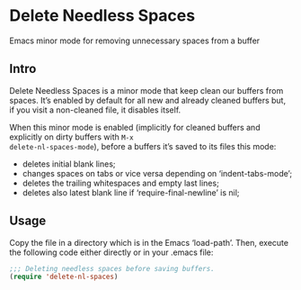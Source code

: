 Delete Needless Spaces
======================

Emacs minor mode for removing unnecessary spaces from a buffer

Intro
-----
Delete Needless Spaces is a minor mode that keep clean our buffers from spaces. It’s enabled by default for all new and already cleaned buffers but, if you visit a non-cleaned file, it disables itself.

When this minor mode is enabled (implicitly for cleaned buffers and explicitly on dirty buffers with <code>M-x delete-nl-spaces-mode</code>), before a buffers it’s saved to its files this mode:

* deletes initial blank lines;
* changes spaces on tabs or vice versa depending on ‘indent-tabs-mode’;
* deletes the trailing whitespaces and empty last lines;
* deletes also latest blank line if ‘require-final-newline’ is nil;

Usage
-----
Copy the file in a directory which is in the Emacs ‘load-path’. Then, execute the following code either directly or in your .emacs file:
```lisp
;;; Deleting needless spaces before saving buffers.
(require 'delete-nl-spaces)
```
